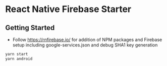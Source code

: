 # React Native Firebase Starter

## Getting Started

- Follow https://rnfirebase.io/ for addition of NPM packages and Firebase setup including google-services.json and debug SHA1 key generation

```bash
yarn start
yarn android
```


